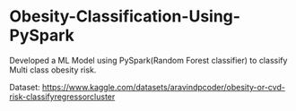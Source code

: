 # Obesity-Classification-Using-PySpark

Developed a ML Model using PySpark(Random Forest classifier) to classify Multi class obesity risk.

Dataset:
https://www.kaggle.com/datasets/aravindpcoder/obesity-or-cvd-risk-classifyregressorcluster

